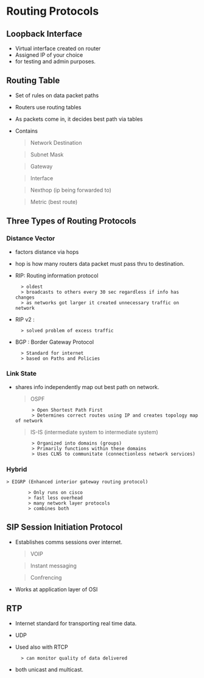 # Routing Protocols

## Loopback Interface

- Virtual interface created on router
- Assigned IP of your choice
- for testing and admin purposes. 

## Routing Table

- Set of rules on data packet paths
- Routers use routing tables
- As packets come in, it decides best path via tables

- Contains

    > Network Destination

    > Subnet Mask

    > Gateway

    > Interface

    > Nexthop (ip being forwarded to)

    > Metric (best route)

## Three Types of Routing Protocols

### Distance Vector

- factors distance via hops
- hop is how many routers data packet must pass thru to destination. 
- RIP: Routing information protocol 

        > oldest
        > broadcasts to others every 30 sec regardless if info has changes
        > as networks got larger it created unnecessary traffic on network

- RIP v2 :

        > solved problem of excess traffic
- BGP : Border Gateway Protocol 

        > Standard for internet
        > based on Paths and Policies

### Link State

- shares info independently map out best path on network. 

    > OSPF

            > Open Shortest Path First
            > Determines correct routes using IP and creates topology map of network 

    > IS-IS (intermediate system to intermediate system)
        
            > Organized into domains (groups)
            > Primarily functions within these domains
            > Uses CLNS to communitate (connectionless network services)

### Hybrid 

    > EIGRP (Enhanced interior gateway routing protocol)

            > Only runs on cisco
            > fast less overhead
            > many network layer protocols
            > combines both
    
## SIP Session Initiation Protocol 

- Establishes comms sessions over internet. 

    > VOIP

    > Instant messaging

    > Confrencing

- Works at application layer of OSI

## RTP

- Internet standard for transporting real time data.
- UDP
- Used also with RTCP

        > can monitor quality of data delivered

- both unicast and multicast. 